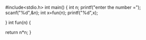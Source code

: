 #include<stdio.h>
int main()
{
int n;
printf("enter the number =");
scanf("%d",&n);
int x=fun(n);
printf("%d",x);

}
int fun(n)
{
   

return n*n;
}
